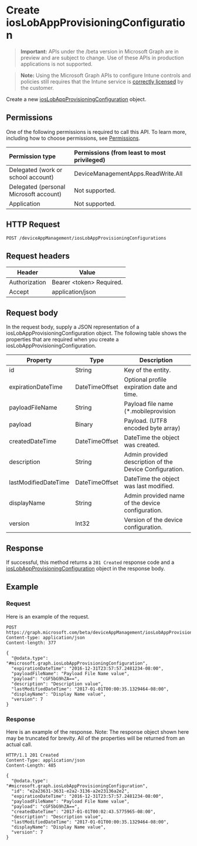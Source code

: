 ﻿# Create iosLobAppProvisioningConfiguration

> **Important:** APIs under the /beta version in Microsoft Graph are in preview and are subject to change. Use of these APIs in production applications is not supported.

> **Note:** Using the Microsoft Graph APIs to configure Intune controls and policies still requires that the Intune service is [correctly licensed](https://go.microsoft.com/fwlink/?linkid=839381) by the customer.

Create a new [iosLobAppProvisioningConfiguration](../resources/intune_apps_ioslobappprovisioningconfiguration.md) object.
## Permissions
One of the following permissions is required to call this API. To learn more, including how to choose permissions, see [Permissions](../../../concepts/permissions_reference.md).

|Permission type      | Permissions (from least to most privileged)              |
|:--------------------|:---------------------------------------------------------|
|Delegated (work or school account) | DeviceManagementApps.ReadWrite.All    |
|Delegated (personal Microsoft account) | Not supported.    |
|Application | Not supported. |

## HTTP Request
<!-- {
  "blockType": "ignored"
}
-->
```http
POST /deviceAppManagement/iosLobAppProvisioningConfigurations
```

## Request headers
|Header|Value|
|---|---|
|Authorization|Bearer &lt;token&gt; Required.|
|Accept|application/json|

## Request body
In the request body, supply a JSON representation of a iosLobAppProvisioningConfiguration object.
The following table shows the properties that are required when you create a iosLobAppProvisioningConfiguration.

|Property|Type|Description|
|---|---|---|
|id|String|Key of the entity.|
|expirationDateTime|DateTimeOffset|Optional profile expiration date and time.|
|payloadFileName|String|Payload file name (*.mobileprovision | *.xml).|
|payload|Binary|Payload. (UTF8 encoded byte array)|
|createdDateTime|DateTimeOffset|DateTime the object was created.|
|description|String|Admin provided description of the Device Configuration.|
|lastModifiedDateTime|DateTimeOffset|DateTime the object was last modified.|
|displayName|String|Admin provided name of the device configuration.|
|version|Int32|Version of the device configuration.|

## Response
If successful, this method returns a `201 Created` response code and a [iosLobAppProvisioningConfiguration](../resources/intune_apps_ioslobappprovisioningconfiguration.md) object in the response body.

## Example
### Request
Here is an example of the request.
```http
POST https://graph.microsoft.com/beta/deviceAppManagement/iosLobAppProvisioningConfigurations
Content-type: application/json
Content-length: 377

{
  "@odata.type": "#microsoft.graph.iosLobAppProvisioningConfiguration",
  "expirationDateTime": "2016-12-31T23:57:57.2481234-08:00",
  "payloadFileName": "Payload File Name value",
  "payload": "cGF5bG9hZA==",
  "description": "Description value",
  "lastModifiedDateTime": "2017-01-01T00:00:35.1329464-08:00",
  "displayName": "Display Name value",
  "version": 7
}
```

### Response
Here is an example of the response. Note: The response object shown here may be truncated for brevity. All of the properties will be returned from an actual call.
```http
HTTP/1.1 201 Created
Content-Type: application/json
Content-Length: 485

{
  "@odata.type": "#microsoft.graph.iosLobAppProvisioningConfiguration",
  "id": "e2a23631-3631-e2a2-3136-a2e23136a2e2",
  "expirationDateTime": "2016-12-31T23:57:57.2481234-08:00",
  "payloadFileName": "Payload File Name value",
  "payload": "cGF5bG9hZA==",
  "createdDateTime": "2017-01-01T00:02:43.5775965-08:00",
  "description": "Description value",
  "lastModifiedDateTime": "2017-01-01T00:00:35.1329464-08:00",
  "displayName": "Display Name value",
  "version": 7
}
```



